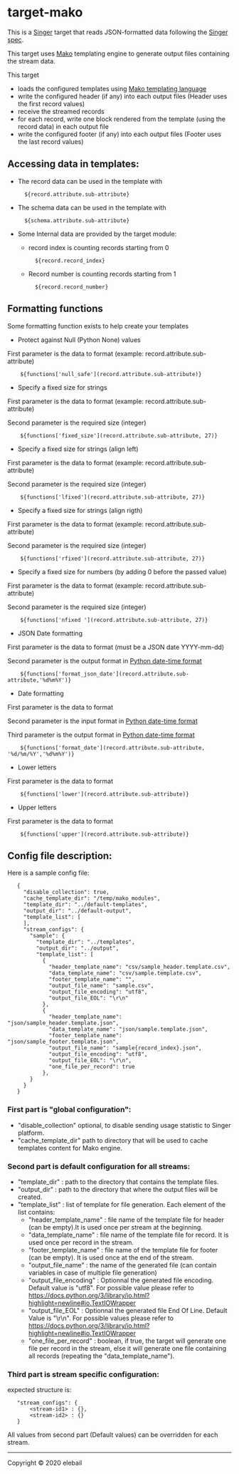 # target-mako

This is a [Singer](https://singer.io) target that reads JSON-formatted data
following the [Singer spec](https://github.com/singer-io/getting-started/blob/master/SPEC.md).

This target uses [Mako](https://www.makotemplates.org/) templating engine to generate output files containing the stream data.

This target

- loads the configured templates using [Mako templating language](https://docs.makotemplates.org/en/latest/syntax.html#expression-substitution)
- write the configured header (if any) into each output files (Header uses the first record values)
- receive the streamed records
- for each record, write one block rendered from the template (using the record data) in each output file
- write the configured footer (if any) into each output files (Footer uses the last record values)

## Accessing data in templates:

- The record data can be used in the template with 

        ${record.attribute.sub-attribute}
      
      
- The schema data can be used in the template with 

        ${schema.attribute.sub-attribute}
        
- Some Internal data are provided by the target module:

    - record index is counting records starting from 0
    
            ${record.record_index}
    
    - Record number is counting records starting from 1
    
            ${record.record_number}

## Formatting functions
    
Some formatting function exists to help create your templates

- Protect against Null (Python None) values

First parameter is the data to format (example: record.attribute.sub-attribute)

        ${functions['null_safe'](record.attribute.sub-attribute)}

- Specify a fixed size for strings

First parameter is the data to format (example: record.attribute.sub-attribute)

Second parameter is the required size (integer)

        ${functions['fixed_size'](record.attribute.sub-attribute, 27)}

- Specify a fixed size for strings (align left)

First parameter is the data to format (example: record.attribute.sub-attribute)

Second parameter is the required size (integer)

        ${functions['lfixed'](record.attribute.sub-attribute, 27)}
        
- Specify a fixed size for strings (align rigth)

First parameter is the data to format (example: record.attribute.sub-attribute)

Second parameter is the required size (integer)

        ${functions['rfixed'](record.attribute.sub-attribute, 27)}
        
- Specify a fixed size for numbers (by adding 0 before the passed value)

First parameter is the data to format (example: record.attribute.sub-attribute)

Second parameter is the required size (integer)

        ${functions['nfixed '](record.attribute.sub-attribute, 27)}

- JSON Date formatting

First parameter is the data to format (must be a JSON date YYYY-mm-dd)

Second parameter is the output format in [Python date-time format](https://docs.python.org/3/library/datetime.html#strftime-strptime-behavior)
    
        ${functions['format_json_date'](record.attribute.sub-attribute,'%d%m%Y')}

- Date formatting

First parameter is the data to format

Second parameter is the input format in [Python date-time format](https://docs.python.org/3/library/datetime.html#strftime-strptime-behavior)

Third parameter is the output format in [Python date-time format](https://docs.python.org/3/library/datetime.html#strftime-strptime-behavior)
    
        ${functions['format_date'](record.attribute.sub-attribute, '%d/%m/%Y','%d%m%Y')}

- Lower letters

First parameter is the data to format

        ${functions['lower'](record.attribute.sub-attribute)}

- Upper letters

First parameter is the data to format

        ${functions['upper'](record.attribute.sub-attribute)}

## Config file description:
       
Here is a sample config file:
   
       {
         "disable_collection": true,
         "cache_template_dir": "/temp/mako_modules",
         "template_dir": "../default-templates",
         "output_dir": "../default-output",
         "template_list": [
         ],
         "stream_configs": {
           "sample": {
             "template_dir": "../templates",
             "output_dir": "../output",
             "template_list": [
               {
                 "header_template_name": "csv/sample_header.template.csv",
                 "data_template_name": "csv/sample.template.csv",
                 "footer_template_name": "",
                 "output_file_name": "sample.csv",
                 "output_file_encoding": "utf8",
                 "output_file_EOL": "\r\n"
               },
               {
                 "header_template_name": "json/sample_header.template.json",
                 "data_template_name": "json/sample.template.json",
                 "footer_template_name": "json/sample_footer.template.json",
                 "output_file_name": "sample{record_index}.json",
                 "output_file_encoding": "utf8",
                 "output_file_EOL": "\r\n",
                 "one_file_per_record": true
               },
           }
         }
       }
   
### First part is "global configuration":

- "disable_collection" optional, to disable sending usage statistic to Singer platform.    
- "cache_template_dir" path to directory that will be used to cache templates content for Mako engine.

### Second part is default configuration for all streams:

- "template_dir" : path to the directory that contains the template files.
- "output_dir" : path to the directory that where the output files will be created.
- "template_list" : list of template for file generation. Each element of the list contains:
    - "header_template_name" : file name of the template file for header (can be empty).It is used once per stream at 
    the beginning.
    - "data_template_name" : file name of the template file for record. It is used once per record in the stream.
    - "footer_template_name" : file name of the template file for footer (can be empty). It is used once at the end of 
    the stream.
    - "output_file_name" : the name of the generated file (can contain variables in case of multiple file generation)
    - "output_file_encoding" : Optionnal the generated file encoding. Default value is "utf8". For possible value please refer to https://docs.python.org/3/library/io.html?highlight=newline#io.TextIOWrapper
    - "output_file_EOL" : Optionnal the generated file End Of Line. Default Value is "\r\n". For possible values please refer to https://docs.python.org/3/library/io.html?highlight=newline#io.TextIOWrapper
    - "one_file_per_record" : boolean, if true, the target will generate one file per record in the stream, 
    else it will generate one file containing all records (repeating the "data_template_name").

### Third part is stream specific configuration:

expected structure is:

       "stream_configs": {
           <stream-id1> : {},
           <stream-id2> : {}
       }

All values from second part (Default values) can be overridden for each stream.

---

Copyright &copy; 2020 elebail
